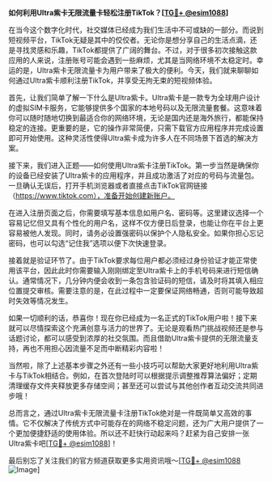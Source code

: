 **如何利用Ultra紫卡无限流量卡轻松注册TikTok？[[TG💪+ @esim1088](https://t.me/s/esim1088)]**

在当今这个数字化时代，社交媒体已经成为我们生活中不可或缺的一部分。而说到短视频平台，TikTok无疑是其中的佼佼者。无论你是想分享自己的生活点滴，还是寻找灵感和乐趣，TikTok都提供了广阔的舞台。不过，对于很多初次接触这款应用的人来说，注册账号可能会遇到一些麻烦，尤其是当网络环境不太稳定时。幸运的是，Ultra紫卡无限流量卡为用户带来了极大的便利。今天，我们就来聊聊如何通过Ultra紫卡顺利注册TikTok，并享受无拘无束的短视频体验。

首先，让我们简单了解一下什么是Ultra紫卡。Ultra紫卡是一款专为全球用户设计的虚拟SIM卡服务，它能够提供多个国家的本地号码以及无限流量套餐。这意味着你可以随时随地切换到最适合你的网络环境，无论是国内还是海外旅行，都能保持稳定的连接。更重要的是，它的操作非常简便，只需下载官方应用程序并完成设置即可开始使用。这种灵活性使得Ultra紫卡成为许多人在不同场景下首选的解决方案。

接下来，我们进入正题——如何使用Ultra紫卡注册TikTok。第一步当然是确保你的设备已经安装了Ultra紫卡的应用程序，并且成功激活了对应的号码与流量包。一旦确认无误后，打开手机浏览器或者直接点击TikTok官网链接（https://www.tiktok.com），准备开始创建新账户。

在进入注册页面之后，你需要填写基本信息如用户名、密码等。这里建议选择一个容易记忆但又具有个性化的用户名，这样不仅方便日后登录，也能让你在平台上更容易被他人发现。同时，请务必设置强密码以保护个人隐私安全。如果你担心忘记密码，也可以勾选“记住我”选项以便下次快速登录。

接着就是验证环节了。由于TikTok要求每位用户都必须经过身份验证才能正常使用该平台，因此此时你需要输入刚刚绑定至Ultra紫卡上的手机号码来进行短信确认。通常情况下，几分钟内便会收到一条包含验证码的短信，请及时将其填入相应位置提交审核。需要注意的是，在此过程中一定要保证网络畅通，否则可能导致超时失效等情况发生。

如果一切顺利的话，恭喜你！现在你已经成为一名正式的TikTok用户啦！接下来就可以尽情探索这个充满创意与活力的世界了。无论是观看热门挑战视频还是参与话题讨论，都可以感受到浓厚的社交氛围。而且借助Ultra紫卡提供的无限流量支持，再也不用担心因流量不足而中断精彩内容啦！

当然啦，除了上述基本步骤之外还有一些小技巧可以帮助大家更好地利用Ultra紫卡与TikTok相结合。例如，在首次登陆时可以根据提示调整推荐算法偏好；定期清理缓存文件夹释放更多存储空间；甚至还可以尝试与其他创作者互动交流共同进步哦！

总而言之，通过Ultra紫卡无限流量卡注册TikTok绝对是一件既简单又高效的事情。它不仅解决了传统方式中可能存在的网络不稳定问题，还为广大用户提供了一个更加便捷舒适的使用体验。所以还不赶快行动起来吗？赶紧为自己安排一张Ultra紫卡吧[[TG💪+ @esim1088](https://t.me/s/esim1088)]！

最后别忘了关注我们的官方频道获取更多实用资讯哦～[[TG💪+ @esim1088](https://t.me/s/esim1088) ![Image](https://i.postimg.cc/4NQfJmqS/Snipaste-2025-05-13-00-14-12.png)]